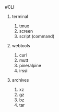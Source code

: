 #CLI

1. terminal
    1. tmux
    1. screen
    1. script (command)

1. webtools
    1. curl
    1. mutt
    1. pine/alpine
    1. irssi

1. archives
    1. xz
    1. gz
    1. bz
    1. tar
    
